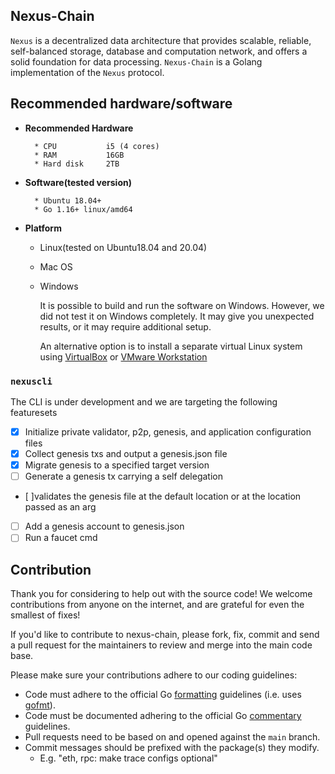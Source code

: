 ## Nexus-Chain

`Nexus` is a decentralized data architecture that provides scalable, reliable, self-balanced storage, database and computation network, and offers a solid foundation for data processing.
`Nexus-Chain` is a Golang implementation of the `Nexus` protocol.

## Recommended hardware/software

- <b>Recommended Hardware</b>

        * CPU           i5 (4 cores)
        * RAM           16GB
        * Hard disk     2TB

- <b>Software(tested version)</b>

        * Ubuntu 18.04+
        * Go 1.16+ linux/amd64

- <b>Platform</b>

  - Linux(tested on Ubuntu18.04 and 20.04)
  - Mac OS
  - Windows

    It is possible to build and run the software on Windows. However, we did not test it on Windows completely.
    It may give you unexpected results, or it may require additional setup.

    An alternative option is to install a separate virtual Linux system using [VirtualBox](https://www.virtualbox.org/wiki/Downloads) or [VMware Workstation](https://www.vmware.com/ca/products/workstation-player/workstation-player-evaluation.html)

### `nexuscli`

The CLI is under development and we are targeting the following featuresets

- [x] Initialize private validator, p2p, genesis, and application configuration files
- [x] Collect genesis txs and output a genesis.json file
- [x] Migrate genesis to a specified target version
- [ ] Generate a genesis tx carrying a self delegation
- [ ]validates the genesis file at the default location or at the location passed as an arg
- [ ] Add a genesis account to genesis.json
- [ ] Run a faucet cmd

## Contribution

Thank you for considering to help out with the source code! We welcome contributions
from anyone on the internet, and are grateful for even the smallest of fixes!

If you'd like to contribute to nexus-chain, please fork, fix, commit and send a pull request
for the maintainers to review and merge into the main code base.

Please make sure your contributions adhere to our coding guidelines:

- Code must adhere to the official Go [formatting](https://golang.org/doc/effective_go.html#formatting)
  guidelines (i.e. uses [gofmt](https://golang.org/cmd/gofmt/)).
- Code must be documented adhering to the official Go [commentary](https://golang.org/doc/effective_go.html#commentary)
  guidelines.
- Pull requests need to be based on and opened against the `main` branch.
- Commit messages should be prefixed with the package(s) they modify.
  - E.g. "eth, rpc: make trace configs optional"
